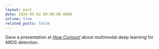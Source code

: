 ```yaml
---
layout: post
date: 2024-05-02 00:00:00-0000
inline: true
related_posts: false
---
```


Gave a presentation at [*How Curious!*](https://engineering.ucdavis.edu/how-curious) about multimodal deep learning for ARDS detection.